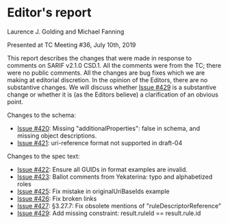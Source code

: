 # Editor's report

Laurence J. Golding and Michael Fanning

Presented at TC Meeting #36, July 10th, 2019

This report describes the changes that were made in response to comments on SARIF v2.1.0 CSD.1.
All the comments were from the TC; there were no public comments.
All the changes are bug fixes which we are making at editorial discretion. In the opinion of the Editors, there are no substantive changes.
We will discuss whether [Issue #429](https://github.com/oasis-tcs/sarif-spec/issues/429) is a substantive change or whether it is (as the Editors believe)
a clarification of an obvious point.

Changes to the schema:

- [Issue #420](https://github.com/oasis-tcs/sarif-spec/issues/420): Missing "additionalProperties": false in schema, and missing object descriptions.
- [Issue #421](https://github.com/oasis-tcs/sarif-spec/issues/421): uri-reference format not supported in draft-04

Changes to the spec text:

- [Issue #422](https://github.com/oasis-tcs/sarif-spec/issues/422): Ensure all GUIDs in format examples are invalid.
- [Issue #423](https://github.com/oasis-tcs/sarif-spec/issues/423): Ballot comments from Yekaterina: typo and alphabetized roles
- [Issue #425](https://github.com/oasis-tcs/sarif-spec/issues/425): Fix mistake in originalUriBaseIds example
- [Issue #426](https://github.com/oasis-tcs/sarif-spec/issues/426): Fix broken links
- [Issue #427](https://github.com/oasis-tcs/sarif-spec/issues/427): §3.27.7: Fix obsolete mentions of "ruleDescriptorReference"
- [Issue #429](https://github.com/oasis-tcs/sarif-spec/issues/429): Add missing constraint: result.ruleId == result.rule.id
